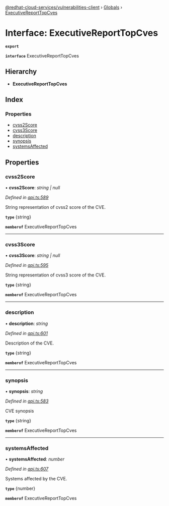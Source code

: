 [@redhat-cloud-services/vulnerabilities-client](../README.md) › [Globals](../globals.md) › [ExecutiveReportTopCves](executivereporttopcves.md)

# Interface: ExecutiveReportTopCves

**`export`** 

**`interface`** ExecutiveReportTopCves

## Hierarchy

* **ExecutiveReportTopCves**

## Index

### Properties

* [cvss2Score](executivereporttopcves.md#cvss2score)
* [cvss3Score](executivereporttopcves.md#cvss3score)
* [description](executivereporttopcves.md#description)
* [synopsis](executivereporttopcves.md#synopsis)
* [systemsAffected](executivereporttopcves.md#systemsaffected)

## Properties

###  cvss2Score

• **cvss2Score**: *string | null*

*Defined in [api.ts:589](https://github.com/RedHatInsights/javascript-clients/blob/master/packages/vulnerabilities/api.ts#L589)*

String representation of cvss2 score of the CVE.

**`type`** {string}

**`memberof`** ExecutiveReportTopCves

___

###  cvss3Score

• **cvss3Score**: *string | null*

*Defined in [api.ts:595](https://github.com/RedHatInsights/javascript-clients/blob/master/packages/vulnerabilities/api.ts#L595)*

String representation of cvss3 score of the CVE.

**`type`** {string}

**`memberof`** ExecutiveReportTopCves

___

###  description

• **description**: *string*

*Defined in [api.ts:601](https://github.com/RedHatInsights/javascript-clients/blob/master/packages/vulnerabilities/api.ts#L601)*

Description of the CVE.

**`type`** {string}

**`memberof`** ExecutiveReportTopCves

___

###  synopsis

• **synopsis**: *string*

*Defined in [api.ts:583](https://github.com/RedHatInsights/javascript-clients/blob/master/packages/vulnerabilities/api.ts#L583)*

CVE synopsis

**`type`** {string}

**`memberof`** ExecutiveReportTopCves

___

###  systemsAffected

• **systemsAffected**: *number*

*Defined in [api.ts:607](https://github.com/RedHatInsights/javascript-clients/blob/master/packages/vulnerabilities/api.ts#L607)*

Systems affected by the CVE.

**`type`** {number}

**`memberof`** ExecutiveReportTopCves
